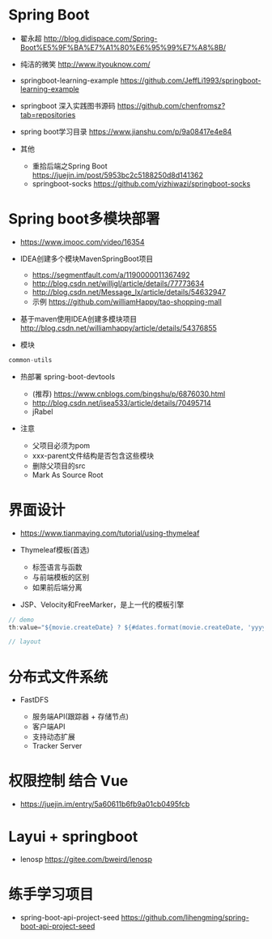 # Spring Boot

- 翟永超 <http://blog.didispace.com/Spring-Boot%E5%9F%BA%E7%A1%80%E6%95%99%E7%A8%8B/>
- 纯洁的微笑 <http://www.ityouknow.com/>
- springboot-learning-example <https://github.com/JeffLi1993/springboot-learning-example>
- springboot 深入实践图书源码 <https://github.com/chenfromsz?tab=repositories>
- spring boot学习目录 <https://www.jianshu.com/p/9a08417e4e84>
- 其他

  - 重拾后端之Spring Boot <https://juejin.im/post/5953bc2c5188250d8d141362>
  - springboot-socks <https://github.com/yizhiwazi/springboot-socks>

# Spring boot多模块部署

- <https://www.imooc.com/video/16354>
- IDEA创建多个模块MavenSpringBoot项目

  - <https://segmentfault.com/a/1190000011367492>
  - <http://blog.csdn.net/willjgl/article/details/77773634>
  - <http://blog.csdn.net/Message_lx/article/details/54632947>
  - 示例 <https://github.com/williamHappy/tao-shopping-mall>

- 基于maven使用IDEA创建多模块项目 <http://blog.csdn.net/williamhappy/article/details/54376855>

- 模块

```java
common-utils
```

- 热部署 spring-boot-devtools

  - (推荐) <https://www.cnblogs.com/bingshu/p/6876030.html>
  - <http://blog.csdn.net/isea533/article/details/70495714>
  - jRabel

- 注意

  - 父项目必须为pom
  - xxx-parent文件结构是否包含这些模块
  - 删除父项目的src
  - Mark As Source Root

# 界面设计

- <https://www.tianmaying.com/tutorial/using-thymeleaf>
- Thymeleaf模板(首选)

  - 标签语言与函数
  - 与前端模板的区别
  - 如果前后端分离

- JSP、Velocity和FreeMarker，是上一代的模板引擎

```java
// demo
th:value="${movie.createDate} ? ${#dates.format(movie.createDate, 'yyyy-MM-dd')} : ''"

// layout
```

# 分布式文件系统

- FastDFS

  - 服务端API(跟踪器 + 存储节点)
  - 客户端API
  - 支持动态扩展
  - Tracker Server

# 权限控制 结合 Vue

- <https://juejin.im/entry/5a60611b6fb9a01cb0495fcb>

# Layui + springboot

- lenosp <https://gitee.com/bweird/lenosp>

# 练手学习项目

- spring-boot-api-project-seed <https://github.com/lihengming/spring-boot-api-project-seed>
